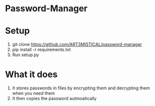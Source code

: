 # Password-Manager

# Setup

1. git clone https://github.com/ART3MISTICAL/password-manager
2. pip install -r  requirements.txt
3. Run setup.py


# What it does

1. It stores passwords in files by encrypting them and decrypting them when you need them
2. It then copies the password autmoatically

